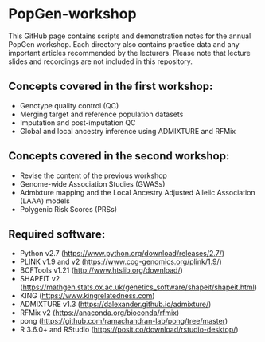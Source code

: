 # PopGen-workshop
This GitHub page contains scripts and demonstration notes for the annual PopGen workshop. Each directory also contains practice data and any important articles recommended by the lecturers. Please note that lecture slides and recordings are not included in this repository.

## Concepts covered in the first workshop:
- Genotype quality control (QC)
- Merging target and reference population datasets
- Imputation and post-imputation QC
- Global and local ancestry inference using ADMIXTURE and RFMix

## Concepts covered in the second workshop:
- Revise the content of the previous workshop
- Genome-wide Association Studies (GWASs)
- Admixture mapping and the Local Ancestry Adjusted Allelic Association (LAAA) models
- Polygenic Risk Scores (PRSs)

## Required software:
- Python v2.7 (https://www.python.org/download/releases/2.7/)
- PLINK v1.9 and v2 (https://www.cog-genomics.org/plink/1.9/)
- BCFTools v1.21 (http://www.htslib.org/download/)
- SHAPEIT v2 (https://mathgen.stats.ox.ac.uk/genetics_software/shapeit/shapeit.html)
- KING (https://www.kingrelatedness.com)
- ADMIXTURE v1.3 (https://dalexander.github.io/admixture/)
- RFMix v2 (https://anaconda.org/bioconda/rfmix)
- pong (https://github.com/ramachandran-lab/pong/tree/master)
- R 3.6.0+ and RStudio (https://posit.co/download/rstudio-desktop/)
